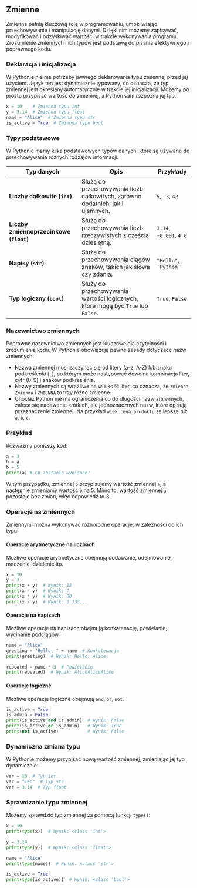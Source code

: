 ## Zmienne

Zmienne pełnią kluczową rolę w programowaniu, umożliwiając przechowywanie i manipulację danymi. Dzięki nim możemy zapisywać, modyfikować i odzyskiwać wartości w trakcie wykonywania programu. Zrozumienie zmiennych i ich typów jest podstawą do pisania efektywnego i poprawnego kodu.

### Deklaracja i inicjalizacja

W Pythonie nie ma potrzeby jawnego deklarowania typu zmiennej przed jej użyciem. Język ten jest dynamicznie typowany, co oznacza, że typ zmiennej jest określany automatycznie w trakcie jej inicjalizacji. Możemy po prostu przypisać wartość do zmiennej, a Python sam rozpozna jej typ.

```python
x = 10    # Zmienna typu int
y = 3.14  # Zmienna typu float
name = "Alice"  # Zmienna typu str
is_active = True  # Zmienna typu bool
```

### Typy podstawowe

W Pythonie mamy kilka podstawowych typów danych, które są używane do przechowywania różnych rodzajów informacji:

| Typ danych                  | Opis                                                 | Przykłady            |
|-----------------------------|------------------------------------------------------|----------------------|
| **Liczby całkowite (`int`)**| Służą do przechowywania liczb całkowitych, zarówno dodatnich, jak i ujemnych. | `5`, `-3`, `42`      |
| **Liczby zmiennoprzecinkowe (`float`)** | Służą do przechowywania liczb rzeczywistych z częścią dziesiętną. | `3.14`, `-0.001`, `4.0` |
| **Napisy (`str`)**          | Służą do przechowywania ciągów znaków, takich jak słowa czy zdania. | `"Hello"`, `'Python'`|
| **Typ logiczny (`bool`)**   | Służy do przechowywania wartości logicznych, które mogą być `True` lub `False`. | `True`, `False`      |

### Nazewnictwo zmiennych

Poprawne nazewnictwo zmiennych jest kluczowe dla czytelności i zrozumienia kodu. W Pythonie obowiązują pewne zasady dotyczące nazw zmiennych:

- Nazwa zmiennej musi zaczynać się od litery (a-z, A-Z) lub znaku podkreślenia (`_`), po którym może następować dowolna kombinacja liter, cyfr (0-9) i znaków podkreślenia.
- Nazwy zmiennych są wrażliwe na wielkość liter, co oznacza, że `zmienna`, `Zmienna` i `ZMIENNA` to trzy różne zmienne.
- Chociaż Python nie ma ograniczenia co do długości nazw zmiennych, zaleca się nadawanie krótkich, ale jednoznacznych nazw, które opisują przeznaczenie zmiennej. Na przykład `wiek`, `cena_produktu` są lepsze niż `a`, `b`, `c`.

### Przykład

Rozważmy poniższy kod:

```python
a = 3
b = a
b = 5
print(a) # Co zostanie wypisane?
```

W tym przypadku, zmiennej `b` przypisujemy wartość zmiennej `a`, a następnie zmieniamy wartość `b` na 5. Mimo to, wartość zmiennej `a` pozostaje bez zmian, więc odpowiedź to 3.

### Operacje na zmiennych

Zmiennymi można wykonywać różnorodne operacje, w zależności od ich typu:

#### Operacje arytmetyczne na liczbach

Możliwe operacje arytmetyczne obejmują dodawanie, odejmowanie, mnożenie, dzielenie itp.

```python
x = 10
y = 3
print(x + y)  # Wynik: 13
print(x - y)  # Wynik: 7
print(x * y)  # Wynik: 30
print(x / y)  # Wynik: 3.333...
```

#### Operacje na napisach

Możliwe operacje na napisach obejmują konkatenację, powielanie, wycinanie podciągów.

```python
name = "Alice"
greeting = "Hello, " + name  # Konkatenacja
print(greeting)  # Wynik: Hello, Alice

repeated = name * 3  # Powielanie
print(repeated)  # Wynik: AliceAliceAlice
```

#### Operacje logiczne

Możliwe operacje logiczne obejmują `and`, `or`, `not`.

```python
is_active = True
is_admin = False
print(is_active and is_admin)  # Wynik: False
print(is_active or is_admin)   # Wynik: True
print(not is_active)           # Wynik: False
```

### Dynamiczna zmiana typu

W Pythonie możemy przypisać nową wartość zmiennej, zmieniając jej typ dynamicznie:

```python
var = 10  # Typ int
var = "Ten"  # Typ str
var = 3.14  # Typ float
```

### Sprawdzanie typu zmiennej

Możemy sprawdzić typ zmiennej za pomocą funkcji `type()`:

```python
x = 10
print(type(x))  # Wynik: <class 'int'>

y = 3.14
print(type(y))  # Wynik: <class 'float'>

name = "Alice"
print(type(name))  # Wynik: <class 'str'>

is_active = True
print(type(is_active))  # Wynik: <class 'bool'>
```
